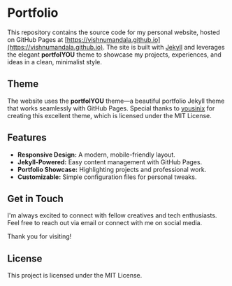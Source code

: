 # Portfolio

This repository contains the source code for my personal website, hosted on GitHub Pages at [https://vishnumandala.github.io](https://vishnumandala.github.io). The site is built with [Jekyll](https://jekyllrb.com/) and leverages the elegant **portfolYOU** theme to showcase my projects, experiences, and ideas in a clean, minimalist style.

## Theme

The website uses the **portfolYOU** theme—a beautiful portfolio Jekyll theme that works seamlessly with GitHub Pages. Special thanks to [yousinix](https://github.com/yousinix/portfolYOU) for creating this excellent theme, which is licensed under the MIT License.

## Features

- **Responsive Design:** A modern, mobile-friendly layout.
- **Jekyll-Powered:** Easy content management with GitHub Pages.
- **Portfolio Showcase:** Highlighting projects and professional work.
- **Customizable:** Simple configuration files for personal tweaks.

## Get in Touch

I'm always excited to connect with fellow creatives and tech enthusiasts. Feel free to reach out via email or connect with me on social media.

Thank you for visiting!

## License
This project is licensed under the MIT License.
